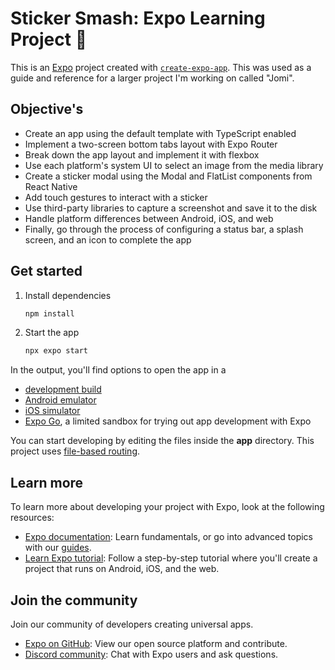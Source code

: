 # Sticker Smash: Expo Learning Project 👋

This is an [Expo](https://expo.dev) project created with [`create-expo-app`](https://www.npmjs.com/package/create-expo-app). This was used as a guide and reference for a larger project I'm working on called "Jomi".

## Objective's

- Create an app using the default template with TypeScript enabled
- Implement a two-screen bottom tabs layout with Expo Router
- Break down the app layout and implement it with flexbox
- Use each platform's system UI to select an image from the media library
- Create a sticker modal using the Modal and FlatList components from React Native
- Add touch gestures to interact with a sticker
- Use third-party libraries to capture a screenshot and save it to the disk
- Handle platform differences between Android, iOS, and web
- Finally, go through the process of configuring a status bar, a splash screen, and an icon to complete the app

## Get started

1. Install dependencies

   ```bash
   npm install
   ```

2. Start the app

   ```bash
   npx expo start
   ```

In the output, you'll find options to open the app in a

- [development build](https://docs.expo.dev/develop/development-builds/introduction/)
- [Android emulator](https://docs.expo.dev/workflow/android-studio-emulator/)
- [iOS simulator](https://docs.expo.dev/workflow/ios-simulator/)
- [Expo Go](https://expo.dev/go), a limited sandbox for trying out app development with Expo

You can start developing by editing the files inside the **app** directory. This project uses [file-based routing](https://docs.expo.dev/router/introduction).

## Learn more

To learn more about developing your project with Expo, look at the following resources:

- [Expo documentation](https://docs.expo.dev/): Learn fundamentals, or go into advanced topics with our [guides](https://docs.expo.dev/guides).
- [Learn Expo tutorial](https://docs.expo.dev/tutorial/introduction/): Follow a step-by-step tutorial where you'll create a project that runs on Android, iOS, and the web.

## Join the community

Join our community of developers creating universal apps.

- [Expo on GitHub](https://github.com/expo/expo): View our open source platform and contribute.
- [Discord community](https://chat.expo.dev): Chat with Expo users and ask questions.
